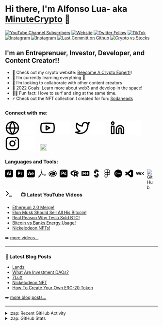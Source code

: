 # Hi there, I'm Alfonso Lua- aka [MinuteCrypto][youtube] 👋 

[![YouTube Channel Subscribers](https://img.shields.io/youtube/channel/subscribers/UCTXuiTRxOz40gfrfvyatgXA?style=for-the-badge)][youtube]
[![Website](https://img.shields.io/website?label=minutcrypto.org&style=for-the-badge&url=https%3A%2F%2Fminutecrypto.org)][website]
[![Twitter Follow](https://img.shields.io/twitter/follow/minutcrypto?color=1DA1F2&logo=twitter&style=for-the-badge)][twitter]
[![TikTok](https://img.shields.io/badge/TikTok-000000?style=for-the-badge&logo=tiktok&logoColor=white)][tiktok]
[![Instagram](https://img.shields.io/badge/Instagram-E4405F?style=for-the-badge&logo=instagram&logoColor=white)][instagram]
[![Instagram](https://img.shields.io/badge/Bitcoin-000000?style=for-the-badge&logo=bitcoin&logoColor=white)][instagram]
[![Last Committ on Github](https://img.shields.io/github/last-commit/alfonsolua36/alfonsolua36.github.io?style=for-the-badge)][Github]
[![Crypto vs Stocks](https://img.shields.io/badge/-Crypto%20VS%20Stocks%20%E2%86%92-gray.svg?colorB=ff652f&style=for-the-badge)](https://www.minutecrypto.org/post/crypto-vs-stocks-what-is-the-difference)


## I'm an Entreprenuer, Investor, Developer, and Content Creator!!

- 🔭 Check out my crypto website: [Beecome A Crypto Expert!][website]!
- 🌱 I’m currently learning everything 🤣
- 👯 I’m looking to collaborate with other content creators
- 🥅 2022 Goals: Learn more about web3 and develop in the space!
- 🏄‍♂️ Fun fact: I love to surf and sing at the same time.
- ⚡ Check out the NFT collection I created for fun: [Sodaheads](https://opensea.io/collection/codecats?search[sortAscending]=true&search[sortBy]=PRICE&search[toggles][0]=BUY_NOW)

### Connect with me:

[![website](./img/globe-light.svg)](https://minutecrypto.org#gh-light-mode-only)
[![website](./img/globe-dark.svg)](https://minutecrypto.org#gh-dark-mode-only)
&nbsp;&nbsp;
[![website](./img/youtube-light.svg)](https://www.youtube.com/channel/UCTXuiTRxOz40gfrfvyatgXA#gh-light-mode-only)
[![website](./img/youtube-dark.svg)](https://www.youtube.com/channel/UCTXuiTRxOz40gfrfvyatgXA#gh-dark-mode-only)
&nbsp;&nbsp;
[![website](./img/twitter-light.svg)](https://twitter.com/minutcrypto#gh-light-mode-only)
[![website](./img/twitter-dark.svg)](https://twitter.com/minutcrypto#gh-dark-mode-only)
&nbsp;&nbsp;
[![website](./img/linkedin-light.svg)](https://linkedin.com/in/alfonso-lua-b22b45148/#gh-light-mode-only)
[![website](./img/linkedin-dark.svg)](https://linkedin.com/in/alfonso-lua-b22b45148/#gh-dark-mode-only)
&nbsp;&nbsp;
[![website](./img/instagram-light.svg)](https://instagram.com/minutcrypto#gh-light-mode-only)
[![website](./img/instagram-dark.svg)](https://instagram.com/minutcrypto#gh-dark-mode-only)
&nbsp;&nbsp;
<a href="https://www.youtube.com/channel/UCTXuiTRxOz40gfrfvyatgXA"><img height="22" width="22" src="https://cdn.jsdelivr.net/npm/simple-icons@v7/icons/tiktok.svg" /></a>

### Languages and Tools:

[<img align="left" alt="Adobe Illustrator" width="26px" src="./icons/adobeillustrator.svg" style="padding-right:10px;" />][Metaverse]
[<img align="left" alt="Adobe Premiere Pro" width="26px" src="./icons/adobepremierepro.svg" style="padding-right:10px;" />][CoinReview] 
[<img align="left" alt="Adobe After Effects" width="26px" src="./icons/adobeaftereffects.svg" style="padding-right:10px;" />][CoinReview] 
[<img align="left" alt="Adobe Acrobate Reader" width="26px" src="./icons/adobeacrobatreader.svg" style="padding-right:10px;" />][CoinReview]
[<img align="left" alt="Adobe Creative Cloud" width="26px" src="./icons/adobecreativecloud.svg" style="padding-right:10px;" />][Metaverse]
[<img align="left" alt="Adobe Photoshop" width="26px" src="./icons/adobephotoshop.svg" style="padding-right:10px;" />][MetaVerse]
[<img align="left" alt="R" width="26px" src="./icons/r.svg" style="padding-right:10px;" />][R]
[<img align="left" alt="Markdown" width="26px" src="./icons/markdown.svg" style="padding-right:10px;" />][HTML]
[<img align="left" alt="Solidity" width="26px" src="./icons/solidity.svg" style="padding-right:10px;" />][Sol]
[<img align="left" alt="Figma" width="26px" src="./icons/figma.svg" style="padding-right:10px;" />][Figma]
[<img align="left" alt="Canva" width="26px" src="./icons/canva.svg" style="padding-right:10px;" />][Metaverse]
[<img align="left" alt="Visual Studio Code" width="26px" src="./icons/visualstudiocode.svg" style="padding-right:10px;" />][Github] 
[<img align="left" alt="Wix" width="26px" src="./icons/wix.svg" style="padding-right:10px;" />][website] 
[<img align="left" alt="GitHub" width="26px" src="https://user-images.githubusercontent.com/3369400/139448065-39a229ba-4b06-434b-bc67-616e2ed80c8f.png" style="padding-right:10px;" />](https://github.com/alfonsolua36)
[<img align="left" alt="Terminal" width="26px" src="./img/terminal-light.svg" />][Metaverse]
[<img align="left" alt="Terminal" width="26px" src="./img/terminal-dark.svg" />][Metaverse]

<br />
<br />

---

### 📺 Latest YouTube Videos

<!-- YOUTUBE:START -->
- [Ethereum 2.0 Merge!](https://www.youtube.com/watch?v=NGA89pB43xA)
- [Elon Musk Should Sell All His Bitcoin!](https://www.youtube.com/watch?v=mch-j5JYhwA)
- [Real Reason Why Tesla Sold BTC!](https://www.youtube.com/watch?v=foR7tHIg5oM)
- [Bitcoin vs Banks Energy Usage!](https://www.youtube.com/watch?v=KnkQeRu7drw)
- [Nickelodeon NFTs!](https://www.youtube.com/watch?v=WJSyYvoeeFY)
<!-- YOUTUBE:END -->

➡️ [more videos...](https://www.youtube.com/channel/UCTXuiTRxOz40gfrfvyatgXA/videos?sub_confirmation=1)

---

### 📕 Latest Blog Posts

<!-- BLOG-POST-LIST:START -->
- [Landz](https://www.minutecrypto.org/post/landz)
- [What Are Investment DAOs?](https://www.minutecrypto.org/post/what-are-investment-daos)
- [7LuX](https://www.minutecrypto.org/post/_7lux)
- [Nickelodeon NFT](https://www.minutecrypto.org/post/nickelodeon-nft)
- [How To Create Your Own ERC-20 Token](https://www.minutecrypto.org/post/how-to-create-your-own-erc-20-token)
<!-- BLOG-POST-LIST:END -->

➡️ [more blog posts...](https://minutecrypto.org/) 

---


<details>
  <summary>:zap: Recent GitHub Activity</summary>
  
<!--START_SECTION:activity-->

1. 🔨 Updated [JS](https://github.com/alfonsolua36/nft-landing-page/commit/fbdc90d3ddd1db9ffa1de5073f5572814c6faf70) file in [alfonsolua36/mft-landing-page](https://github.com/alfonsolua36/nft-landing-page)
2. 🎉 Uploaded [layers](https://github.com/alfonsolua36/create-10k-nft-collection/tree/main/layers) in [alfonsolua36/create-10k-nft-collection](https://github.com/alfonsolua36/create-10k-nft-collection)
3. 📌 Pushed [minter-dapp-main](https://github.com/codeSTACKr/minter-dapp/pull/44) with changes to Github!
4. 🗣 Tested and modified [Readme](https://github.com/alfonsolua36/ReadmeTest/edit/master/README.md) in [alfonsolua36/ReadmeTest](https://github.com/alfonsolua36/ReadmeTest)s
5. ❌ Updated [Readme](https://github.com/alfonsolua36/alfonsolua36#readme) for Profile in [alfonsolua36/alfonsolua36](https://github.com/alfonsolua36/alfonsolua36)


<!--END_SECTION:activity-->
</details>



<details>
  <summary>:zap: GitHub Stats</summary>

  <img align="left" alt="Alfonso Lua's GitHub Stats" src="https://github-readme-stats.vercel.app/api?username=alfonsolua36&theme=tokyonight&count_private=true&show_icons=true&hide_border=false" />

</details>

[website]: https://minutecrypto.org
[course]: http://minutecrypto.org
[twitter]: https://twitter.com/intent/follow?original_referer=https://github.com/alfonsolua36&screen_name=minutcrypto
[youtube]: https://www.youtube.com/channel/UCTXuiTRxOz40gfrfvyatgXA?sub_confirmation=1
[instagram]: https://www.instagram.com/minutcrypto/
[tiktok]: https://www.tiktok.com/@minutcrypto
[linkedin]: https://www.linkedin.com/in/alfonso-lua-b22b45148/
[Metaverse]: https://www.youtube.com/watch?v=DrrlcdPXfOU&list=PLGErkXK6tKhRB_9u9ZgHLTaG9f3aZZdHN
[CoinReview]: https://www.youtube.com/watch?v=MKaAfPwSiU0&list=PLGErkXK6tKhQGq1b7QExlOi2rrx1bQ06r
[Github]: https://github.com/alfonsolua36
[reactplaylist]: https://www.youtube.com/playlist?list=PLkwxH9e_vrAK4TdffpxKY3QGyHCpxFcQ0
[R]: https://github.com/alfonsolua36/Team-Covid-1919
[HTML]: https://github.com/alfonsolua36/Netflix-Portfilio-Site
[Figma]: https://www.figma.com/@alfonsolua
[Sol]: https://github.com/alfonsolua36/Issue-your-own-ERC20-token